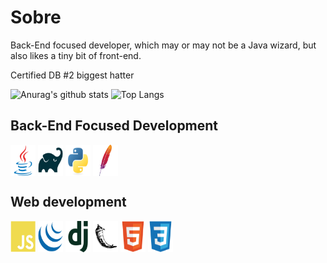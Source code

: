 # Sobre

Back-End focused developer, which may or may not be a Java wizard, but also likes
a tiny bit of front-end.

Certified DB #2 biggest hatter

![Anurag's github stats](https://github-readme-stats.vercel.app/api?username=eduardostarz&show_icons=true&theme=one_dark_pro)
![Top Langs](https://github-readme-stats.vercel.app/api/top-langs/?username=eduardostarz&show_icons=true&theme=one_dark_pro)

## Back-End Focused Development

<div style="display: inline_block" >
  
  <img align="center" width="40" height="50" src="https://raw.githubusercontent.com/devicons/devicon/master/icons/java/java-original.svg" />
  <img align="center" width="40" height="50" src="https://raw.githubusercontent.com/devicons/devicon/master/icons/gradle/gradle-plain.svg" />
  <img align="center" width="40" height="50" src="https://raw.githubusercontent.com/devicons/devicon/master/icons/python/python-original.svg" />
  <img align="center" width="40" height="50" src="https://raw.githubusercontent.com/devicons/devicon/master/icons/apache/apache-original.svg" />

</div>

## Web development

<div style="display: inline_block">


  <img align="center" width="40" height="50" src="https://raw.githubusercontent.com/devicons/devicon/master/icons/javascript/javascript-plain.svg" />
  <img align="center" width="40" height="50" src="https://raw.githubusercontent.com/devicons/devicon/master/icons/jquery/jquery-original.svg" />
  <img align="center" width="40" height="50" src="https://raw.githubusercontent.com/devicons/devicon/master/icons/django/django-plain.svg" />
  <img align="center" width="40" height="50" src="https://raw.githubusercontent.com/devicons/devicon/master/icons/flask/flask-original.svg" />
  <img align="center" width="40" height="50" src="https://raw.githubusercontent.com/devicons/devicon/master/icons/html5/html5-original.svg" />
  <img align="center" width="40" height="50" src="https://raw.githubusercontent.com/devicons/devicon/master/icons/css3/css3-original.svg" />

</div>
